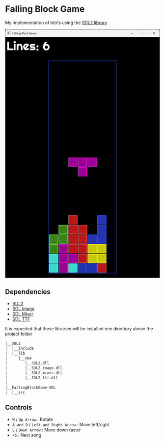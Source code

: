# Falling Block Game

My implementation of tetr!s using the [SDL2 library](https://www.libsdl.org/)

![screenshot](img/screenshot.jpg)

## Dependencies

- [SDL2](https://github.com/libsdl-org/SDL)
- [SDL Image](https://github.com/libsdl-org/SDL_image)
- [SDL Mixer](https://github.com/libsdl-org/SDL_mixer)
- [SDL TTF](https://github.com/libsdl-org/SDL_ttf)

It is expected that these libraries will be installed one directory above the project folder

```
|__SDL2
|  |__include
|  |__lib
|     |__x64
|        |__SDL2.dll
|        |__SDL2_image.dll
|        |__SDL2_mixer.dll
|        |__SDL2_ttf.dll
|
|__FallingBlockGame-SDL
|  |__src
```

## Controls

- `W` / `Up Arrow` : Rotate
- `A and D` / `Left and Right Arrow` : Move left/right
- `S` / `Down Arrow` : Move down faster
- `F5` : Next song
